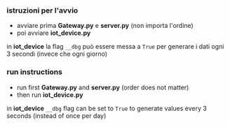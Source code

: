 ### istruzioni per l'avvio
- avviare prima __Gateway<area>.py__ e __server<area>.py__  (non importa l'ordine)
- poi avviare __iot_device<area>.py__ 

in __iot_device__ la flag `__dbg` può essere messa a `True` per generare i dati ogni 3 secondi (invece che ogni giorno) 

### run instructions
- run first __Gateway<area>.py__ and __server<area>.py__  (order does not matter)
- then run __iot_device<area>.py__

in __iot_device__ `__dbg` flag  can be set to `True` to generate values every 3 seconds (instead of once per day) 